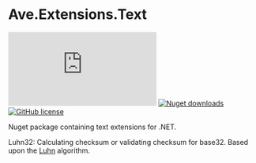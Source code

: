 # Ave.Extensions.Text

[![Build Status](https://versteeg-its.visualstudio.com/Ave/_apis/build/status/CI%20-%20Ave.Extensions.Text?branchName=master)](https://versteeg-its.visualstudio.com/Ave/_build/latest?definitionId=128&branchName=master)
[![Nuget downloads](https://img.shields.io/nuget/v/Ave.Extensions.Text.svg)](https://www.nuget.org/packages/Ave.Extensions.Text/)
[![GitHub license](https://img.shields.io/github/license/mashape/apistatus.svg)](https://github.com/aadversteeg/ave.extensions.text/blob/master/LICENSE)

Nuget package containing text extensions for .NET.

Luhn32:  Calculating checksum or validating checksum for base32. Based upon the [Luhn](https://en.wikipedia.org/wiki/Luhn_algorithm) algorithm.
